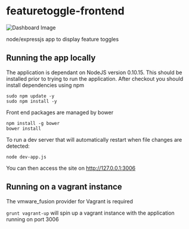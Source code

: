 featuretoggle-frontend
======================

![Dashboard Image](https://raw.github.com/opentable/featuretoggle-frontend/master/screenshots/dashboard-v2.png?token=1033384__eyJzY29wZSI6IlJhd0Jsb2I6b3BlbnRhYmxlL2ZlYXR1cmV0b2dnbGUtZnJvbnRlbmQvbWFzdGVyL3NjcmVlbnNob3RzL2Rhc2hib2FyZC12Mi5wbmciLCJleHBpcmVzIjoxMzk0Mzk5MTE0fQ%3D%3D--6e2b74cb02f67b7e6b5b1b78d59b1aa5d06e6ea6 "Dashboard")


node/expressjs app to display feature toggles

Running the app locally
--

The application is dependant on NodeJS version 0.10.15. This should be installed prior to trying to run the application. After checkout you should install dependencies using npm

```
sudo npm update -y
sudo npm install -y
```

Front end packages are managed by bower 
```
npm install -g bower
bower install
```

To run a dev server that will automatically restart when file changes are detected:
```
node dev-app.js
```
You can then access the site on http://127.0.0.1:3006

Running on a vagrant instance
--

The vmware_fusion provider for Vagrant is required

`grunt vagrant-up` will spin up a vagrant instance with the application running on port 3006
